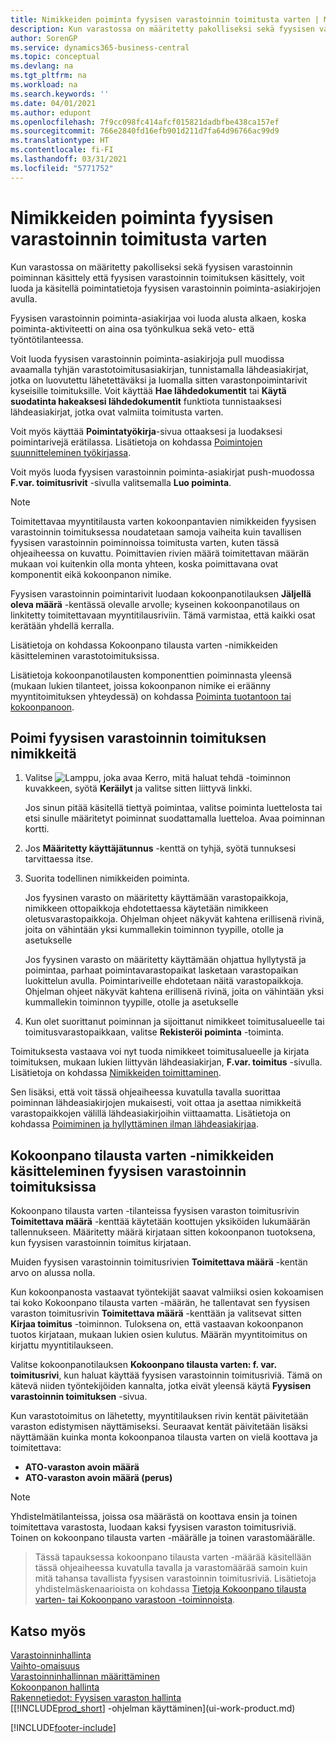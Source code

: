 ```yaml
---
title: Nimikkeiden poiminta fyysisen varastoinnin toimitusta varten | Microsoft Docs
description: Kun varastossa on määritetty pakolliseksi sekä fyysisen varastoinnin poiminnan käsittely että fyysisen varastoinnin toimituksen käsittely, voit luoda ja käsitellä poimintatietoja fyysisen varastoinnin poiminta-asiakirjojen avulla.
author: SorenGP
ms.service: dynamics365-business-central
ms.topic: conceptual
ms.devlang: na
ms.tgt_pltfrm: na
ms.workload: na
ms.search.keywords: ''
ms.date: 04/01/2021
ms.author: edupont
ms.openlocfilehash: 7f9cc098fc414afcf015821dadbfbe438ca157ef
ms.sourcegitcommit: 766e2840fd16efb901d211d7fa64d96766ac99d9
ms.translationtype: HT
ms.contentlocale: fi-FI
ms.lasthandoff: 03/31/2021
ms.locfileid: "5771752"
---
```

# <a name="pick-items-for-warehouse-shipment"></a>Nimikkeiden poiminta fyysisen varastoinnin toimitusta varten
Kun varastossa on määritetty pakolliseksi sekä fyysisen varastoinnin poiminnan käsittely että fyysisen varastoinnin toimituksen käsittely, voit luoda ja käsitellä poimintatietoja fyysisen varastoinnin poiminta-asiakirjojen avulla.  

Fyysisen varastoinnin poiminta-asiakirjaa voi luoda alusta alkaen, koska poiminta-aktiviteetti on aina osa työnkulkua sekä veto- että työntötilanteessa.  

Voit luoda fyysisen varastoinnin poiminta-asiakirjoja pull muodissa avaamalla tyhjän varastotoimitusasiakirjan, tunnistamalla lähdeasiakirjat, jotka on luovutettu lähetettäväksi ja luomalla sitten varastonpoimintarivit kyseisille toimituksille. Voit käyttää **Hae lähdedokumentit** tai **Käytä suodatinta hakeaksesi lähdedokumentit** funktiota tunnistaaksesi lähdeasiakirjat, jotka ovat valmiita toimitusta varten.

Voit myös käyttää **Poimintatyökirja**-sivua ottaaksesi ja luodaksesi poimintarivejä erätilassa. Lisätietoja on kohdassa [Poimintojen suunnitteleminen työkirjassa](warehouse-how-to-plan-picks-in-worksheets.md).  

Voit myös luoda fyysisen varastoinnin poiminta-asiakirjat push-muodossa **F.var. toimitusrivit** -sivulla valitsemalla **Luo poiminta**.  

> [!NOTE]  
>  Toimitettavaa myyntitilausta varten kokoonpantavien nimikkeiden fyysisen varastoinnin toimituksessa noudatetaan samoja vaiheita kuin tavallisen fyysisen varastoinnin poiminnoissa toimitusta varten, kuten tässä ohjeaiheessa on kuvattu. Poimittavien rivien määrä toimitettavan määrän mukaan voi kuitenkin olla monta yhteen, koska poimittavana ovat komponentit eikä kokoonpanon nimike.  
>   
>  Fyysisen varastoinnin poimintarivit luodaan kokoonpanotilauksen **Jäljellä oleva määrä** -kentässä olevalle arvolle; kyseinen kokoonpanotilaus on linkitetty toimitettavaan myyntitilausriviin. Tämä varmistaa, että kaikki osat kerätään yhdellä kerralla.  
>   
>  Lisätietoja on kohdassa Kokoonpano tilausta varten -nimikkeiden käsitteleminen varastotoimituksissa.  
>   
>  Lisätietoja kokoonpanotilausten komponenttien poiminnasta yleensä (mukaan lukien tilanteet, joissa kokoonpanon nimike ei eräänny myyntitoimituksen yhteydessä) on kohdassa [Poiminta tuotantoon tai kokoonpanoon](warehouse-how-to-pick-for-production.md).  

## <a name="to-pick-items-for-warehouse-shipment"></a>Poimi fyysisen varastoinnin toimituksen nimikkeitä  
1.  Valitse ![Lamppu, joka avaa Kerro, mitä haluat tehdä -toiminnon](media/ui-search/search_small.png "Kerro, mitä haluat tehdä") kuvakkeen, syötä **Keräilyt** ja valitse sitten liittyvä linkki.  

    Jos sinun pitää käsitellä tiettyä poimintaa, valitse poiminta luettelosta tai etsi sinulle määritetyt poiminnat suodattamalla luetteloa. Avaa poiminnan kortti.  
2.  Jos **Määritetty käyttäjätunnus** -kenttä on tyhjä, syötä tunnuksesi tarvittaessa itse.  
3.  Suorita todellinen nimikkeiden poiminta.  

    Jos fyysinen varasto on määritetty käyttämään varastopaikkoja, nimikkeen ottopaikkoja ehdotettaessa käytetään nimikkeen oletusvarastopaikkoja. Ohjelman ohjeet näkyvät kahtena erillisenä rivinä, joita on vähintään yksi kummallekin toiminnon tyypille, otolle ja asetukselle  

    Jos fyysinen varasto on määritetty käyttämään ohjattua hyllytystä ja poimintaa, parhaat poimintavarastopaikat lasketaan varastopaikan luokittelun avulla. Poimintariveille ehdotetaan näitä varastopaikkoja. Ohjelman ohjeet näkyvät kahtena erillisenä rivinä, joita on vähintään yksi kummallekin toiminnon tyypille, otolle ja asetukselle  

4.  Kun olet suorittanut poiminnan ja sijoittanut nimikkeet toimitusalueelle tai toimitusvarastopaikkaan, valitse **Rekisteröi poiminta** -toiminta.  

Toimituksesta vastaava voi nyt tuoda nimikkeet toimitusalueelle ja kirjata toimituksen, mukaan lukien liittyvän lähdeasiakirjan, **F.var. toimitus** -sivulla. Lisätietoja on kohdassa [Nimikkeiden toimittaminen](warehouse-how-ship-items.md).   

Sen lisäksi, että voit tässä ohjeaiheessa kuvatulla tavalla suorittaa poiminnan lähdeasiakirjojen mukaisesti, voit ottaa ja asettaa nimikkeitä varastopaikkojen välillä lähdeasiakirjoihin viittaamatta. Lisätietoja on kohdassa [Poimiminen ja hyllyttäminen ilman lähdeasiakirjaa](warehouse-how-to-create-put-aways-from-internal-put-aways.md).  

## <a name="handling-assemble-to-order-items-in-warehouse-shipments"></a>Kokoonpano tilausta varten -nimikkeiden käsitteleminen fyysisen varastoinnin toimituksissa
Kokoonpano tilausta varten -tilanteissa fyysisen varaston toimitusrivin **Toimitettava määrä** -kenttää käytetään koottujen yksiköiden lukumäärän tallennukseen. Määritetty määrä kirjataan sitten kokoonpanon tuotoksena, kun fyysisen varastoinnin toimitus kirjataan.

Muiden fyysisen varastoinnin toimitusrivien **Toimitettava määrä** -kentän arvo on alussa nolla.

Kun kokoonpanosta vastaavat työntekijät saavat valmiiksi osien kokoamisen tai koko Kokoonpano tilausta varten -määrän, he tallentavat sen fyysisen varaston toimitusrivin **Toimitettava määrä** -kenttään ja valitsevat sitten **Kirjaa toimitus** -toiminnon. Tuloksena on, että vastaavan kokoonpanon tuotos kirjataan, mukaan lukien osien kulutus. Määrän myyntitoimitus on kirjattu myyntitilaukseen.

Valitse kokoonpanotilauksen **Kokoonpano tilausta varten: f. var. toimitusrivi**, kun haluat käyttää fyysisen varastoinnin toimitusriviä. Tämä on kätevä niiden työntekijöiden kannalta, jotka eivät yleensä käytä **Fyysisen varastoinnin toimituksen** -sivua.

Kun varastotoimitus on lähetetty, myyntitilauksen rivin kentät päivitetään varaston edistymisen näyttämiseksi. Seuraavat kentät päivitetään lisäksi näyttämään kuinka monta kokoonpanoa tilausta varten on vielä koottava ja toimitettava:

- **ATO-varaston avoin määrä**
- **ATO-varaston avoin määrä (perus)**

> [!NOTE]
> Yhdistelmätilanteissa, joissa osa määrästä on koottava ensin ja toinen toimitettava varastosta, luodaan kaksi fyysisen varaston toimitusriviä. Toinen on kokoonpano tilausta varten -määrälle ja toinen varastomäärälle.

> Tässä tapauksessa kokoonpano tilausta varten -määrää käsitellään tässä ohjeaiheessa kuvatulla tavalla ja varastomäärää samoin kuin mitä tahansa tavallista fyysisen varastoinnin toimitusriviä. Lisätietoja yhdistelmäskenaarioista on kohdassa [Tietoja Kokoonpano tilausta varten- tai Kokoonpano varastoon -toiminnoista](assembly-assemble-to-order-or-assemble-to-stock.md).

## <a name="see-also"></a>Katso myös  
[Varastoinninhallinta](warehouse-manage-warehouse.md)  
[Vaihto-omaisuus](inventory-manage-inventory.md)  
[Varastoinninhallinnan määrittäminen](warehouse-setup-warehouse.md)     
[Kokoonpanon hallinta](assembly-assemble-items.md)    
[Rakennetiedot: Fyysisen varaston hallinta](design-details-warehouse-management.md)  
[[!INCLUDE[prod_short](includes/prod_short.md)] -ohjelman käyttäminen](ui-work-product.md)


[!INCLUDE[footer-include](includes/footer-banner.md)]